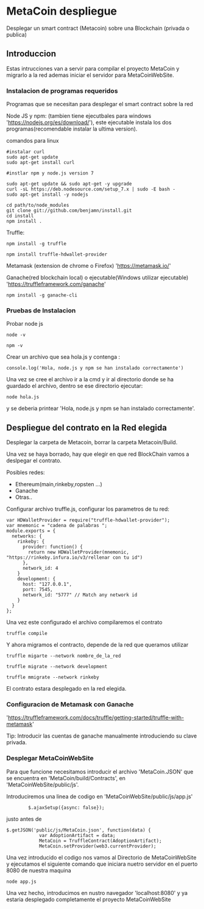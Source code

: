 # MetaCoin despliegue
Desplegar un smart contract (Metacoin)  sobre una Blockchain (privada o publica)

## Introduccion

Estas intrucciones van a servir para compilar el proyecto  MetaCoin y migrarlo a la red ademas  iniciar el servidor para  MetaCoinWebSite.

### Instalacion de programas requeridos

Programas que se necesitan para desplegar el smart contract sobre la red 

Node JS  y npm:
(tambien tiene ejecutbales para windows 'https://nodejs.org/es/download/'), este ejecutable instala los dos programas(recomendable instalar la ultima version).

comandos para linux
```
#instalar curl
sudo apt-get update
sudo apt-get install curl

#instlar npm y node.js version 7

sudo apt-get update && sudo apt-get -y upgrade
curl -sL https://deb.nodesource.com/setup_7.x | sudo -E bash -
sudo apt-get install -y nodejs

cd path/to/node_modules
git clone git://github.com/benjamn/install.git
cd install
npm install .
```
Truffle: 
```
npm install -g truffle

npm install truffle-hdwallet-provider
```

Metamask (extension de chrome o Firefox) 'https://metamask.io/'

Ganache(red blockchain local) o ejecutable(Windows utilizar ejecutable) 'https://truffleframework.com/ganache'
```
npm install -g ganache-cli
```

### Pruebas de Instalacion

Probar node js
```
node -v

npm -v
```
Crear un archivo que sea hola.js y contenga :

```
console.log('Hola, node.js y npm se han instalado correctamente')
```

Una vez se cree el archivo ir a la cmd y ir al directorio donde se ha guardado el archivo, 
dentro se ese directorio ejecutar: 
```
node hola.js
```
y se deberia printear 'Hola, node.js y npm se han instalado correctamente'. 

## Despliegue del contrato en la Red elegida

Desplegar la carpeta de Metacoin, borrar la carpeta Metacoin/Build.

Una vez se haya borrado, hay que elegir en que red BlockChain vamos a deslpegar el contrato.

Posibles redes:

- Ethereum(main,rinkeby,ropsten ...)
- Ganache 
- Otras..

Configurar archivo truffle.js, configurar los parametros de tu red:
```  
var HDWalletProvider = require("truffle-hdwallet-provider");
var mnemonic = "cadena de palabras ";
module.exports = {
  networks: {
    rinkeby: {
      provider: function() {
        return new HDWalletProvider(mnemonic, "https://rinkeby.infura.io/v3/rellenar con tu id")
      },
      network_id: 4
    }   
    development: {
      host: "127.0.0.1",
      port: 7545,
      network_id: "5777" // Match any network id
    }
  }
};

```
Una vez este configurado el archivo compilaremos el contrato
```
truffle compile
```
Y ahora migramos el contracto, depende de la red que queramos utilizar

```
truffle migarte --network nombre_de_la_red

truffle migrate --network development

truffle mmigrate --network rinkeby 
```
El contrato estara desplegado en la red elegida. 
### Configuracion de Metamask con Ganache

'https://truffleframework.com/docs/truffle/getting-started/truffle-with-metamask'

Tip: Introducir las cuentas de ganache manualmente introduciendo su clave privada. 

### Desplegar MetaCoinWebSite

Para que funcione necesitamos introducir el archivo 'MetaCoin.JSON' que se encuentra en 'MetaCoin/build/Contracts', en 'MetaCoinWebSite/public/js'. 

Introduciremos una linea de codigo en 'MetaCoinWebSite/public/js/app.js'

```
        $.ajaxSetup({async: false});  
```
justo antes de 
```
$.getJSON('public/js/MetaCoin.json', function(data) {
            var AdoptionArtifact = data;
            MetaCoin = TruffleContract(AdoptionArtifact);
            MetaCoin.setProvider(web3.currentProvider);
```

Una vez introducido el codigo nos vamos al Directorio de MetaCoinWebSite y ejecutamos el siguiente comando que iniciara nuetro servidor en el puerto 8080 de nuestra maquina

```
node app.js
```

Una vez hecho, introducimos en nustro navegador 'localhost:8080' y ya estaria desplegado completamente el proyecto MetaCoinWebSite




